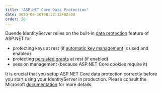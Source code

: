 ```yaml
---
title: "ASP.NET Core Data Protection"
date: 2020-09-10T08:22:12+02:00
order: 20
---
```


Duende IdentityServer relies on the built-in [data protection](https://docs.microsoft.com/en-us/aspnet/core/security/data-protection/) feature of ASP.NET for

* protecting keys at rest (if [automatic key management](/identityserver/v5/fundamentals/keys) is used and enabled)
* protecting [persisted grants](/identityserver/v5/data/operational/grants) at rest (if enabled)
* session management (because ASP.NET Core cookies require it)

It is crucial that you setup ASP.NET Core data protection correctly before you start using your IdentityServer in production. Please consult the Microsoft [documentation](https://docs.microsoft.com/en-us/aspnet/core/security/data-protection/configuration/overview) for more details.